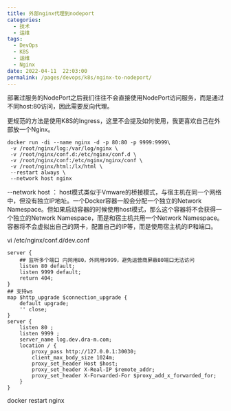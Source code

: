 ```yaml
---
title: 外部nginx代理到nodeport
categories: 
  - 技术
  - 运维
tags: 
  - DevOps
  - K8S
  - 运维
  - Nginx
date: 2022-04-11  22:03:00
permalink: /pages/devops/k8s/nginx-to-nodeport/
---
```

部署过服务的NodePort之后我们往往不会直接使用NodePort访问服务，而是通过不同host:80访问，因此需要反向代理。
<!-- more -->
更规范的方法是使用K8S的Ingress，这里不会提及如何使用，我更喜欢自己在外部放一个Nginx。

```docker
docker run -di --name nginx -d -p 80:80 -p 9999:9999\
 -v /root/nginx/log:/var/log/nginx \
 -v /root/nginx/conf.d:/etc/nginx/conf.d \
 -v /root/nginx/conf:/etc/nginx/nginx/conf \
 -v /root/nginx/html:/lx/html \
 --restart always \
 --network host nginx
```
--network host ：
host模式类似于Vmware的桥接模式，与宿主机在同一个网络中，但没有独立IP地址。一个Docker容器一般会分配一个独立的Network Namespace。但如果启动容器的时候使用host模式，那么这个容器将不会获得一个独立的Network Namespace，而是和宿主机共用一个Network Namespace。容器将不会虚拟出自己的网卡，配置自己的IP等，而是使用宿主机的IP和端口。

vi /etc/nginx/conf.d/dev.conf
```nginx
server {
    ## 监听多个端口 内网用80，外网用9999，避免运营商屏蔽80端口无法访问
    listen 80 default;
    listen 9999 default;
    return 404;    
}
## 支持ws
map $http_upgrade $connection_upgrade {
    default upgrade;
    '' close;
}
server {
    listen 80 ;
    listen 9999 ;
    server_name log.dev.dra-m.com;
    location / {
        proxy_pass http://127.0.0.1:30030;
        client_max_body_size 1024m;
        proxy_set_header Host $host;
        proxy_set_header X-Real-IP $remote_addr;
        proxy_set_header X-Forwarded-For $proxy_add_x_forwarded_for;
    }
}
```

docker restart nginx
